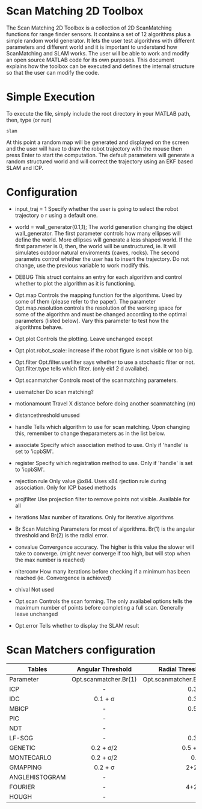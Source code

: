 # Scan Matching 2D Toolbox

The Scan Matching 2D Toolbox is a collection of 2D ScanMatching functions for range finder sensors.
It contains a set of 12 algorithms plus a simple random world generator.
It lets the user test algorithms with different parameters and different world and it is important to
understand how ScanMatching and SLAM works. The user will be able to work and modify an open
source MATLAB code for its own purposes. This document explains how the toolbox can be executed
and defines the internal structure so that the user can modify the code.

# Simple Execution

To execute the file, simply include the root directory in your MATLAB path, then, type (or run)

```
slam
```

At this point a random map will be generated
and displayed on the screen and the user will
have to draw the robot trajectory with the
mouse then press Enter to start the
computation. The default parameters will
generate a random structured world and will
correct the trajectory using an EKF based
SLAM and ICP.

# Configuration

- input_traj = 1 Specify whether the user is going to
select the robot trajectory o r using a
default one.

- world = wall_generator(0.1,1); The world generation changing the object
wall_generator.
The first parameter controls how many ellipses
will define the world. More ellipses will generate
a less shaped world. If the first parameter is 0,
then, the world will be unstructured, ie. It will
simulates outdoor natural enviroments (caves,
rocks).
The second parametrs control whether the user has
to insert the trajectory. Do not change, use the
previous variable to work modify this.

- DEBUG This struct contains an entry for each algorithm
and control whether to plot the algorithm as it is
functioning.

- Opt.map Controls the mapping function for the algorithms.
Used by some of them (please refer to the paper).
The parameter Opt.map.resolution controls the
resolution of the working space for some of the
algorithm and must be changed according to the
optimal parameters (listed below). Vary this
parameter to test how the algorithms behave.

- Opt.plot Controls the plotting. Leave unchanged except

- Opt.plot.robot_scale: increase if the robot figure is
not visible or too big.

- Opt.filter Opt.filter.usefilter says whether to use a stochastic
filter or not. Opt.filter.type tells which filter. (only
ekf 2 d availabe).

- Opt.scanmatcher Controls most of the scanmatching parameters.
- usematcher Do scan matching?
- motionamount Travel X distance before doing another
scanmatching (m)
- distancethreshold unused

- handle Tells which algorithm to use for scan matching.
Upon changing this, remember to change theparameters as in the list below.

- associate Specify which association method to use. Only if
'handle' is set to 'icpbSM'.

- register Specify which registration method to use. Only if
'handle' is set to 'icpbSM'.

- rejection rule Only value @x84. Uses x84 rjection rule during
association. Only for ICP based methods

- projfilter Use projection filter to remove points not visible.
Available for all

- iterations Max number of itarations. Only for iterative
algorithms

- Br Scan Matching Parameters for most of algorithms.
Br(1) is the angular threshold and Br(2) is the
radial error.

- convalue Convergence accuracy. The higher is this value
the slower will take to converge. (might never
converge if too high, but will stop when the max
number is reached)

- niterconv How many iterations before checking if a
minimum has been reached (ie. Convergence is
achieved)
- chival Not used

- Opt.scan Controls the scan forming. The only availabel
options tells the maximum number of points
before completing a full scan. Generally leave
unchanged

- Opt.error Tells whether to display the SLAM result

# Scan Matchers configuration

| Tables        | Angular Threshold           | Radial Threshold  | Grid Resolution  | Min. Iterations  |
| ------------- |:-------------:| -----:|-----:|-----:|
| Parameter      | Opt.scanmatcher.Br(1) | Opt.scanmatcher.Br(2) | Opt.map.resolution | Opt.scanmatcher.niterconv
| ICP     | -      |   0.3 + σ | - | 3 |
| IDC     | 0.1 + σ|   0.3 + σ | - | 3 |
| MBICP     | -      |   0.5 + σ | - | 3 |
| PIC     | -      |   - | - | 3 |
| NDT     | -      |   - | 3 | 3 |
| LF-SOG     | -      |   0.3 + σ | - | 3 |
| GENETIC     | 0.2 + σ/2      |   0.5 + σ/2 | 0.1 | 5 |
| MONTECARLO     | 0.2 + σ/2      |   0.7+σ | 0.1 | 4 |
| GMAPPING     | 0.2 + σ      |   2+2σ^2 | 0.1 | 5 |
| ANGLEHISTOGRAM     | -     |   - |  1 | - |
| FOURIER     | -   |   4+2σ^2 | 0.5 | - |
| HOUGH     | -   |   1+σ | 4 | - | 
